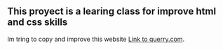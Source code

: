 ## This proyect is a learing class for improve html and css skills

Im  tring to copy and improve this website [Link to querry.com](https://www.querry.com/).
